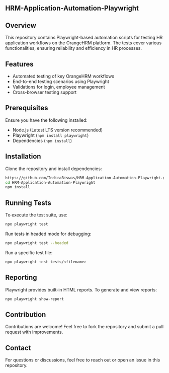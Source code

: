 ## HRM-Application-Automation-Playwright

## Overview
This repository contains Playwright-based automation scripts for testing HR application workflows on the OrangeHRM platform. The tests cover various functionalities, ensuring reliability and efficiency in HR processes.

## Features
- Automated testing of key OrangeHRM workflows
- End-to-end testing scenarios using Playwright
- Validations for login, employee management
- Cross-browser testing support


## Prerequisites
Ensure you have the following installed:
- Node.js (Latest LTS version recommended)
- Playwright (`npm install playwright`)
- Dependencies (`npm install`)

## Installation
Clone the repository and install dependencies:
```sh
https://github.com/IndiraBiswas/HRM-Application-Automation-Playwright.git
cd HRM-Application-Automation-Playwright
npm install
```

## Running Tests
To execute the test suite, use:
```sh
npx playwright test
```
Run tests in headed mode for debugging:
```sh
npx playwright test --headed
```
Run a specific test file:
```sh
npx playwright test tests/<filename>
```

## Reporting
Playwright provides built-in HTML reports. To generate and view reports:
```sh
npx playwright show-report
```

## Contribution
Contributions are welcome! Feel free to fork the repository and submit a pull request with improvements.


## Contact
For questions or discussions, feel free to reach out or open an issue in this repository.

